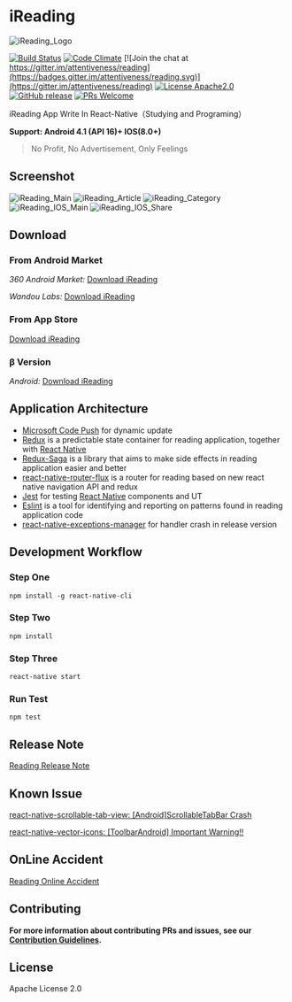 # iReading

![iReading_Logo](./Reading_Logo.png)

[![Build Status](https://travis-ci.org/attentiveness/reading.svg?branch=master)](https://travis-ci.org/attentiveness/reading)
[![Code Climate](https://codeclimate.com/github/attentiveness/reading/badges/gpa.svg)](https://codeclimate.com/github/attentiveness/reading)
[![Join the chat at https://gitter.im/attentiveness/reading](https://badges.gitter.im/attentiveness/reading.svg)](https://gitter.im/attentiveness/reading)
[![License Apache2.0](https://img.shields.io/hexpm/l/plug.svg)](https://raw.githubusercontent.com/attentiveness/reading/master/LICENSE)
[![GitHub release](https://img.shields.io/github/release/attentiveness/reading.svg?maxAge=2592000?style=flat-square)](https://github.com/attentiveness/reading/releases)
[![PRs Welcome](https://img.shields.io/badge/PRs-welcome-brightgreen.svg)](https://github.com/attentiveness/reading/pulls)

iReading App Write In React-Native（Studying and Programing）

**Support: Android 4.1 (API 16)+   IOS(8.0+)**

> No Profit, No Advertisement, Only Feelings

## Screenshot

![iReading_Main](./screenshot/iReading_Main.png)
![iReading_Article](./screenshot/iReading_Article.png)
![iReading_Category](./screenshot/iReading_Category.png)
![iReading_IOS_Main](./screenshot/iReading_iOS_Main.png)
![iReading_IOS_Share](./screenshot/iReading_iOS_Share.png)

## Download

### From Android Market

*360 Android Market:* [Download iReading](http://zhushou.360.cn/detail/index/soft_id/3217938?recrefer=SE_D_Reading)

*Wandou Labs:* [Download iReading](http://www.wandoujia.com/apps/com.reading)

### From App Store

[Download iReading](https://itunes.apple.com/cn/app/ireading/id1135411121?l=zh&ls=1&mt=8)

### β Version

*Android:* [Download iReading](http://fir.im/w7gu)

## Application Architecture

- [Microsoft Code Push](https://github.com/Microsoft/react-native-code-push) for dynamic update
- [Redux](https://github.com/reactjs/redux) is a predictable state container for reading application, together with [React Native](https://github.com/facebook/react-native)
- [Redux-Saga](https://github.com/yelouafi/redux-saga/) is a library that aims to make side effects in reading application easier and better
- [react-native-router-flux](https://github.com/aksonov/react-native-router-flux) is a router for reading based on new react native navigation API and redux
- [Jest](https://facebook.github.io/jest/) for testing [React Native](https://github.com/facebook/react-native) components and UT
- [Eslint](https://github.com/eslint/eslint) is a tool for identifying and reporting on patterns found in reading application code
- [react-native-exceptions-manager](https://github.com/Richard-Cao/react-native-exceptions-manager) for handler crash in release version

## Development Workflow

### Step One

```
npm install -g react-native-cli
```
### Step Two

```
npm install
```
### Step Three

```
react-native start
```
### Run Test

```
npm test
```
## Release Note

[Reading Release Note](https://github.com/attentiveness/reading/releases)

## Known Issue
[react-native-scrollable-tab-view: [Android]ScrollableTabBar Crash](https://github.com/skv-headless/react-native-scrollable-tab-view/issues/328)

[react-native-vector-icons: [ToolbarAndroid] Important Warning!!](https://github.com/oblador/react-native-vector-icons/issues/278)

## OnLine Accident

[Reading Online Accident](./Reading_OnLine_Accident.md)

## Contributing

**For more information about contributing PRs and issues, see our [Contribution Guidelines](https://github.com/attentiveness/reading/blob/master/CONTRIBUTING.md).**

## License

Apache License 2.0
